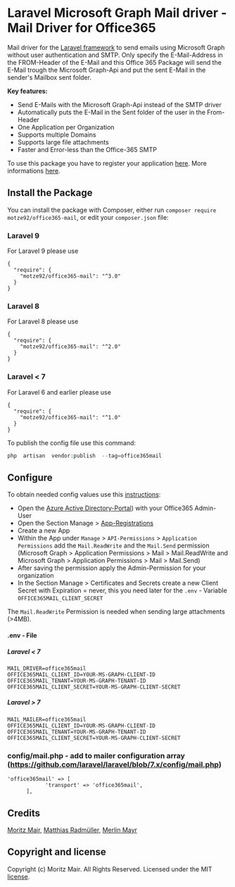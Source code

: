 
#  Laravel Microsoft Graph Mail driver - Mail Driver for Office365


Mail driver for the [Laravel framework](https://laravel.com/) to send emails using Microsoft Graph without user authentication and SMTP. Only specify the E-Mail-Address in the FROM-Header of the E-Mail and this Office 365 Package will send the E-Mail trough the Microsoft Graph-Api and put the sent E-Mail in the sender's Mailbox sent folder.

**Key features:**

 - Send E-Mails with the Microsoft Graph-Api instead of the SMTP driver
 - Automatically puts the E-Mail in the Sent folder of the user in the From-Header
 - One Application per Organization
 - Supports multiple Domains
 - Supports large file attachments
 - Faster and Error-less than the Office-365 SMTP

To use this package you have to register your application [here](https://go.microsoft.com/fwlink/?linkid=2083908). More informations [here](https://docs.microsoft.com/en-us/graph/auth-register-app-v2).



##  Install the Package

You can install the package with Composer, either run `composer require motze92/office365-mail`, or edit your `composer.json` file:

### Laravel 9

For Laravel 9 please use

```
{
  "require": {
    "motze92/office365-mail": "^3.0"
  }
}
```
### Laravel 8

For Laravel 8 please use

```
{
  "require": {
    "motze92/office365-mail": "^2.0"
  }
}
```

### Laravel < 7

For Laravel 6 and earlier please use

```
{
  "require": {
    "motze92/office365-mail": "^1.0"
  }
}
```

To publish the config file use this command:



```php
php  artisan  vendor:publish  --tag=office365mail
```



##  Configure



To obtain needed config values use this [instructions](https://docs.microsoft.com/en-us/graph/auth-v2-service):

  - Open the [Azure Active Directory-Portal](https://portal.azure.com/#blade/Microsoft_AAD_IAM/ActiveDirectoryMenuBlade/Overview)) with your Office365 Admin-User
  - Open the Section Manage > [App-Registrations](https://portal.azure.com/#blade/Microsoft_AAD_IAM/ActiveDirectoryMenuBlade/RegisteredApps)
  - Create a new App
  - Within the App under `Manage` >  `API-Permissions` > `Application Permissions` add the `Mail.ReadWrite` and the `Mail.Send` permission (Microsoft Graph > Application Permissions > Mail > Mail.ReadWrite and Microsoft Graph > Application Permissions > Mail > Mail.Send)
  - After saving the permission apply the Admin-Permission for your organization
  - In the Section Manage > Certificates and Secrets create a new Client Secret with Expiration = never, this you need later for the `.env` - Variable  `OFFICE365MAIL_CLIENT_SECRET`

The `Mail.ReadWrite` Permission is needed when sending large attachments (>4MB).

#### .env - File
##### Laravel < 7

```
MAIL_DRIVER=office365mail
OFFICE365MAIL_CLIENT_ID=YOUR-MS-GRAPH-CLIENT-ID
OFFICE365MAIL_TENANT=YOUR-MS-GRAPH-TENANT-ID
OFFICE365MAIL_CLIENT_SECRET=YOUR-MS-GRAPH-CLIENT-SECRET
```

##### Laravel > 7
```
MAIL_MAILER=office365mail
OFFICE365MAIL_CLIENT_ID=YOUR-MS-GRAPH-CLIENT-ID
OFFICE365MAIL_TENANT=YOUR-MS-GRAPH-TENANT-ID
OFFICE365MAIL_CLIENT_SECRET=YOUR-MS-GRAPH-CLIENT-SECRET
```

### config/mail.php - add to mailer configuration array (https://github.com/laravel/laravel/blob/7.x/config/mail.php)

```
'office365mail' => [
            'transport' => 'office365mail',
      ],
```

## Credits

[Moritz Mair](https://moritzmair.info/), [Matthias Radmüller](https://www.radmueller.net), [Merlin Mayr](https://indigit.gmbh)

##  Copyright and license


Copyright (c) Moritz Mair. All Rights Reserved. Licensed under the MIT [license](LICENSE).
